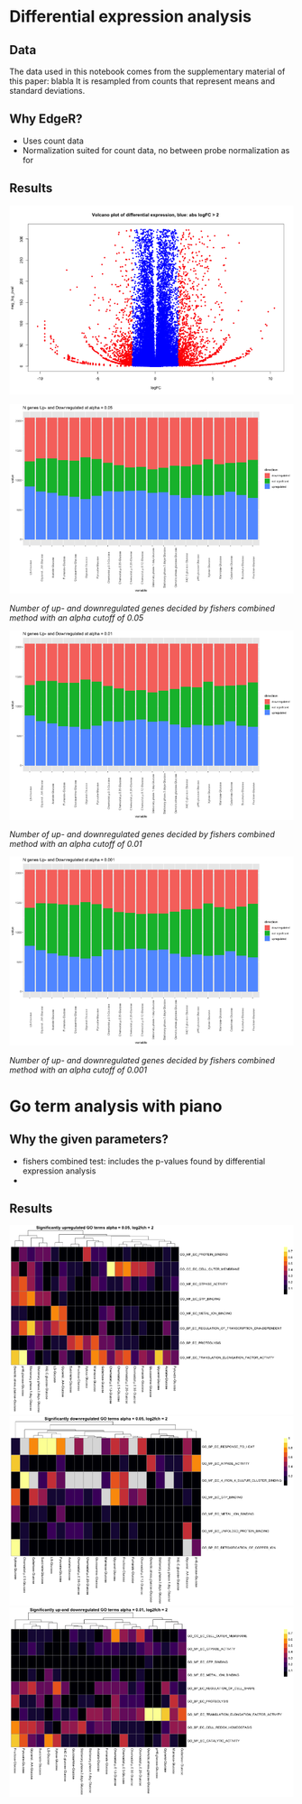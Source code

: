 

# Differential expression analysis 

## Data

The data used in this notebook comes from the supplementary material of this paper: blabla
It is resampled from counts that represent means and standard deviations.


## Why EdgeR?
- Uses count data 
- Normalization suited for count data, no between probe normalization as for 
 
## Results


![Differential expression Volcano plot](../results/figures/go_analysis/logfc_volcano-plot_basic-proteomics-data.png "Differential expression Volcano plot")

![N up and downregulated](../results/figures/go_analysis/differential-expression_basic-proteomics-dataset_n-up-downregulated05.png "Up and down")

*Number of up- and downregulated genes decided by fishers combined method with an alpha cutoff of 0.05*

![N up and downregulated](../results/figures/go_analysis/differential-expression_basic-proteomics-dataset_n-up-downregulated01.png "Up and down")

*Number of up- and downregulated genes decided by fishers combined method with an alpha cutoff of 0.01*

![N up and downregulated](../results/figures/go_analysis/differential-expression_basic-proteomics-dataset_n-up-downregulated001.png "Up and down")

*Number of up- and downregulated genes decided by fishers combined method with an alpha cutoff of 0.001*


# Go term analysis with piano

## Why the given parameters?
- fishers combined test: includes the p-values found by differential expression analysis
- 

## Results

![downregulated](../results/figures/go_analysis/go-p-values-fisher-combined_basic-proteomics-dataset_upregulated.png "down") ![downregulated](../results/figures/go_analysis/go-p-values-fisher-combined_basic-proteomics-dataset_downregulated.png "up") ![upregulated](../results/figures/go_analysis/go-p-values-fisher-combined_basic-proteomics-dataset_up-and-downregulated.png "both")

